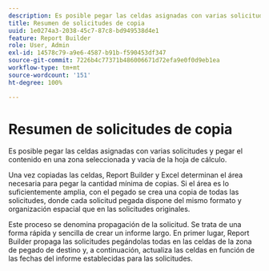 ```yaml
---
description: Es posible pegar las celdas asignadas con varias solicitudes y pegar el contenido en una zona seleccionada y vacía de la hoja de cálculo.
title: Resumen de solicitudes de copia
uuid: 1e0274a3-2038-45c7-87c8-bd949538d4e1
feature: Report Builder
role: User, Admin
exl-id: 14578c79-a9e6-4587-b91b-f590453df347
source-git-commit: 7226b4c77371b486006671d72efa9e0f0d9eb1ea
workflow-type: tm+mt
source-wordcount: '151'
ht-degree: 100%

---
```


# Resumen de solicitudes de copia

Es posible pegar las celdas asignadas con varias solicitudes y pegar el contenido en una zona seleccionada y vacía de la hoja de cálculo.

Una vez copiadas las celdas, Report Builder y Excel determinan el área necesaria para pegar la cantidad mínima de copias. Si el área es lo suficientemente amplia, con el pegado se crea una copia de todas las solicitudes, donde cada solicitud pegada dispone del mismo formato y organización espacial que en las solicitudes originales.

Este proceso se denomina propagación de la solicitud. Se trata de una forma rápida y sencilla de crear un informe largo. En primer lugar, Report Builder propaga las solicitudes pegándolas todas en las celdas de la zona de pegado de destino y, a continuación, actualiza las celdas en función de las fechas del informe establecidas para las solicitudes.
